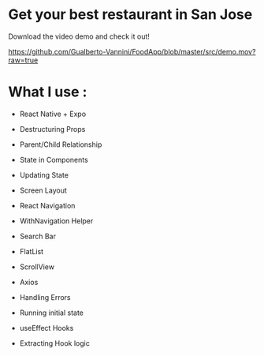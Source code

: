 # Get your best restaurant in San Jose

Download the video demo and check it out!

https://github.com/Gualberto-Vannini/FoodApp/blob/master/src/demo.mov?raw=true

# What I use :
- React Native + Expo
- Destructuring Props
- Parent/Child Relationship
- State in Components
- Updating State

- Screen Layout
- React Navigation
- WithNavigation Helper
- Search Bar
- FlatList
- ScrollView

- Axios
- Handling Errors
- Running initial state

- useEffect Hooks
- Extracting Hook logic

